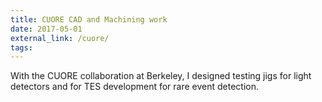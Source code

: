 ```yaml
---
title: CUORE CAD and Machining work
date: 2017-05-01
external_link: /cuore/
tags:
---
```


With the CUORE collaboration at Berkeley, I designed testing jigs for light detectors and for TES development for rare event detection.

<!--more-->
